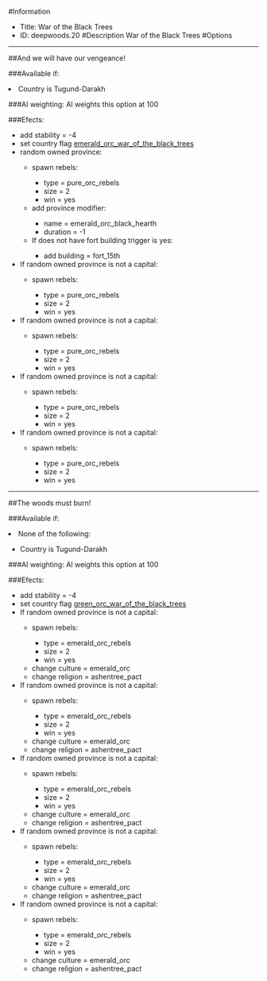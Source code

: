 #Information
 - Title: War of the Black Trees
 - ID: deepwoods.20
#Description
War of the Black Trees
#Options

___
##And we will have our vengeance!

###Available if:
<li>Country is Tugund-Darakh</li>

###AI weighting:
AI weights this option at 100


###Efects:<ul><li>add stability = -4</li><li>set country flag [emerald_orc_war_of_the_black_trees](../flags/emerald_orc_war_of_the_black_trees.md)</li><li>random owned province:</li><ul><li>spawn rebels:</li><ul><li>type = pure_orc_rebels</li><li>size = 2</li><li>win = yes</li></ul><li>add province modifier:</li><ul><li>name = emerald_orc_black_hearth</li><li>duration = -1</li></ul><li>If does not have fort building trigger is yes:</li><ul><li>add building = fort_15th</li></ul></ul><li>If random owned province is not a capital:</li><ul><li>spawn rebels:</li><ul><li>type = pure_orc_rebels</li><li>size = 2</li><li>win = yes</li></ul></ul><li>If random owned province is not a capital:</li><ul><li>spawn rebels:</li><ul><li>type = pure_orc_rebels</li><li>size = 2</li><li>win = yes</li></ul></ul><li>If random owned province is not a capital:</li><ul><li>spawn rebels:</li><ul><li>type = pure_orc_rebels</li><li>size = 2</li><li>win = yes</li></ul></ul><li>If random owned province is not a capital:</li><ul><li>spawn rebels:</li><ul><li>type = pure_orc_rebels</li><li>size = 2</li><li>win = yes</li></ul></ul></ul>

___
##The woods must burn!

###Available if:
<li>None of the following:</li><ul><li>Country is Tugund-Darakh</li></ul>

###AI weighting:
AI weights this option at 100


###Efects:<ul><li>add stability = -4</li><li>set country flag [green_orc_war_of_the_black_trees](../flags/green_orc_war_of_the_black_trees.md)</li><li>If random owned province is not a capital:</li><ul><li>spawn rebels:</li><ul><li>type = emerald_orc_rebels</li><li>size = 2</li><li>win = yes</li></ul><li>change culture = emerald_orc</li><li>change religion = ashentree_pact</li></ul><li>If random owned province is not a capital:</li><ul><li>spawn rebels:</li><ul><li>type = emerald_orc_rebels</li><li>size = 2</li><li>win = yes</li></ul><li>change culture = emerald_orc</li><li>change religion = ashentree_pact</li></ul><li>If random owned province is not a capital:</li><ul><li>spawn rebels:</li><ul><li>type = emerald_orc_rebels</li><li>size = 2</li><li>win = yes</li></ul><li>change culture = emerald_orc</li><li>change religion = ashentree_pact</li></ul><li>If random owned province is not a capital:</li><ul><li>spawn rebels:</li><ul><li>type = emerald_orc_rebels</li><li>size = 2</li><li>win = yes</li></ul><li>change culture = emerald_orc</li><li>change religion = ashentree_pact</li></ul><li>If random owned province is not a capital:</li><ul><li>spawn rebels:</li><ul><li>type = emerald_orc_rebels</li><li>size = 2</li><li>win = yes</li></ul><li>change culture = emerald_orc</li><li>change religion = ashentree_pact</li></ul></ul>
